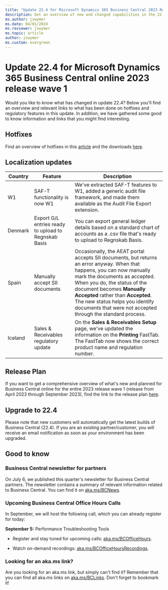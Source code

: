 ```yaml
---
title: "Update 22.4 for Microsoft Dynamics 365 Business Central 2023 Release Wave 1"
description: Get an overview of new and changed capabilities in the 22.4 update of Business Central online, which is part of 2023 release wave 1.
ms.author: jswymer
ms.date: 04/01/2024
ms.reviewer: jswymer
ms.topic: article
author: jswymer
ms.custom: evergreen
---
```


# Update 22.4 for Microsoft Dynamics 365 Business Central online 2023 release wave 1

Would you like to know what has changed in update 22.4? Below you'll find an overview and relevant links to what has been done on hotfixes and regulatory features in this update. In addition, we have gathered some good to know information and links that you might find interesting.

## Hotfixes

Find an overview of hotfixes in this [article](https://support.microsoft.com/help/5029765) and the downloads [here](https://aka.ms/BCDownload).

## Localization updates

| Country| Feature  |Description|
|-------------|--------------|--------------|
| W1 | SAF-T functionality is now W1 | We've extracted SAF-T features to W1, added a generic audit file framework, and made them available as the Audit File Export extension. |
| Denmark | Export G/L entries ready to upload to Regnskab Basis |You can export general ledger details based on a standard chart of accounts as a .csv file that's ready to upload to Regnskab Basis.  |
| Spain  | Manually accept SII documents | Occasionally, the AEAT portal accepts SII documents, but returns an error anyway. When that happens, you can now manually mark the documents as accepted. When you do, the status of the document becomes **Manually Accepted** rather than **Accepted**. The new status helps you identify documents that were not accepted through the standard process.  |
| Iceland | Sales & Receivables regulatory update | On the **Sales & Receivables Setup** page, we've updated the information on the **Printing** FastTab. The FastTab now shows the correct product name and regulation number. |

## Release Plan

If you want to get a comprehensive overview of what's new and planned for Business Central online for the entire 2023 release wave 1 (release from April 2023 through September 2023), find the link to the release plan [here](https://aka.ms/BCReleasePlan).

## Upgrade to 22.4

Please note that new customers will automatically get the latest builds of Business Central (22.4). If you are an existing partner/customer, you will receive an email notification as soon as your environment has been upgraded.

## Good to know

### Business Central newsletter for partners

On July 6, we published this quarter's newsletter for Business Central partners. The newsletter contains a summary of relevant information related to Business Central. You can find it on [aka.ms/BCNews](https://aka.ms/BCNews).

### Upcoming Business Central Office Hours Calls

In September, we will host the following call, which you can already register for today:

**September 5:** Performance Troubleshooting Tools

- Register and stay tuned for upcoming calls: [aka.ms/BCOfficeHours](https://aka.ms/BCOfficeHours).

- Watch on-demand recordings: [aka.ms/BCOfficeHoursRecordings](https://aka.ms/BCOfficeHoursRecordings). 

### Looking for an aka.ms link?

Are you looking for an aka.ms link, but simply can't find it? Remember that you can find all aka.ms links on [aka.ms/BCLinks](https://aka.ms/BCLinks). Don't forget to bookmark it!
